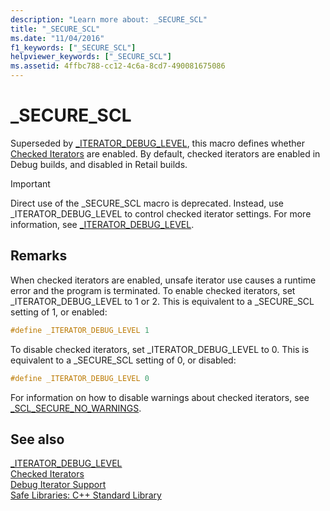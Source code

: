 ```yaml
---
description: "Learn more about: _SECURE_SCL"
title: "_SECURE_SCL"
ms.date: "11/04/2016"
f1_keywords: ["_SECURE_SCL"]
helpviewer_keywords: ["_SECURE_SCL"]
ms.assetid: 4ffbc788-cc12-4c6a-8cd7-490081675086
---
```

# _SECURE_SCL

Superseded by [_ITERATOR_DEBUG_LEVEL](../standard-library/iterator-debug-level.md), this macro defines whether [Checked Iterators](../standard-library/checked-iterators.md) are enabled. By default, checked iterators are enabled in Debug builds, and disabled in Retail builds.

> [!IMPORTANT]
> Direct use of the _SECURE_SCL macro is deprecated. Instead, use _ITERATOR_DEBUG_LEVEL to control checked iterator settings. For more information, see [_ITERATOR_DEBUG_LEVEL](../standard-library/iterator-debug-level.md).

## Remarks

When checked iterators are enabled, unsafe iterator use causes a runtime error and the program is terminated. To enable checked iterators, set _ITERATOR_DEBUG_LEVEL to 1 or 2. This is equivalent to a _SECURE_SCL setting of 1, or enabled:

```cpp
#define _ITERATOR_DEBUG_LEVEL 1
```

To disable checked iterators, set _ITERATOR_DEBUG_LEVEL to 0. This is equivalent to a _SECURE_SCL setting of 0, or disabled:

```cpp
#define _ITERATOR_DEBUG_LEVEL 0
```

For information on how to disable warnings about checked iterators, see [_SCL_SECURE_NO_WARNINGS](../standard-library/scl-secure-no-warnings.md).

## See also

[_ITERATOR_DEBUG_LEVEL](../standard-library/iterator-debug-level.md)\
[Checked Iterators](../standard-library/checked-iterators.md)\
[Debug Iterator Support](../standard-library/debug-iterator-support.md)\
[Safe Libraries: C++ Standard Library](../standard-library/safe-libraries-cpp-standard-library.md)
